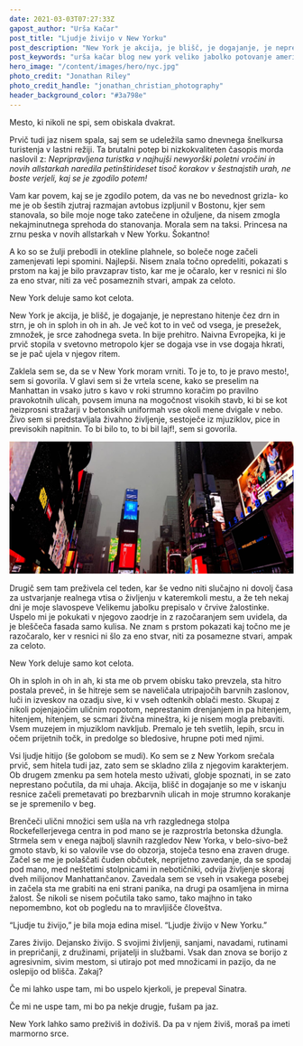 ```yaml
---
date: 2021-03-03T07:27:33Z
gapost_author: "Urša Kačar"
post_title: "Ljudje živijo v New Yorku"
post_description: "New York je akcija, je blišč, je dogajanje, je neprestano hitenje čez drn in strn, je oh in sploh in oh in ah. Je več kot to in več od vsega, je presežek, zmnožek, je srce zahodnega sveta. In bije prehitro. Naivna Evropejka, ki je prvič stopila v svetovno metropolo kjer se dogaja vse in vse dogaja hkrati, se je pač ujela v njegov ritem."
post_keywords: "urša kačar blog new york veliko jabolko potovanje amerika"
hero_image: "/content/images/hero/nyc.jpg"
photo_credit: "Jonathan Riley"
photo_credit_handle: "jonathan_christian_photography"
header_background_color: "#3a798e"
---
```


Mesto, ki nikoli ne spi, sem obiskala dvakrat.

Prvič tudi jaz nisem spala, saj sem se udeležila samo dnevnega šnelkursa turistenja v lastni režiji. Ta brutalni potep bi nizkokvaliteten časopis morda naslovil z: _Nepripravljena turistka v najhujši newyorški poletni vročini in novih allstarkah naredila petinštirideset tisoč korakov v šestnajstih urah, ne boste verjeli, kaj se je zgodilo potem!_

Vam kar povem, kaj se je zgodilo potem, da vas ne bo nevednost grizla- ko me je ob šestih zjutraj razmajan avtobus izpljunil v Bostonu, kjer sem stanovala, so bile moje noge tako zatečene in ožuljene, da nisem zmogla nekajminutnega sprehoda do stanovanja. Morala sem na taksi. Princesa na zrnu peska v novih allstarkah v New Yorku. Šokantno!

A ko so se žulji prebodli in otekline plahnele, so boleče noge začeli zamenjevati lepi spomini. Najlepši. Nisem znala točno opredeliti, pokazati s prstom na kaj je bilo pravzaprav tisto, kar me je očaralo, ker v resnici ni šlo za eno stvar, niti za več posameznih stvari, ampak za celoto.

New York deluje samo kot celota.

New York je akcija, je blišč, je dogajanje, je neprestano hitenje čez drn in strn, je oh in sploh in oh in ah. Je več kot to in več od vsega, je presežek, zmnožek, je srce zahodnega sveta. In bije prehitro. Naivna Evropejka, ki je prvič stopila v svetovno metropolo kjer se dogaja vse in vse dogaja hkrati, se je pač ujela v njegov ritem.

Zaklela sem se, da se v New York moram vrniti. To je to, to je pravo mesto!, sem si govorila. V glavi sem si že vrtela scene, kako se preselim na Manhattan in vsako jutro s kavo v roki strumno koračim po pravilno pravokotnih ulicah, povsem imuna na mogočnost visokih stavb, ki bi se kot neizprosni stražarji v betonskih uniformah vse okoli mene dvigale v nebo. Živo sem si predstavljala živahno življenje, sestoječe iz mjuziklov, pice in previsokih napitnin. To bi bilo to, to bi bil lajf!, sem si govorila.

![NYC](/content/images/blog/nyc.jpg)

Drugič sem tam preživela cel teden, kar še vedno niti slučajno ni dovolj časa za ustvarjanje realnega vtisa o življenju v kateremkoli mestu, a že teh nekaj dni je moje slavospeve Velikemu jabolku prepisalo v črvive žalostinke. Uspelo mi je pokukati v njegovo zaodrje in z razočaranjem sem uvidela, da je bleščeča fasada samo kulisa. Ne znam s prstom pokazati kaj točno me je razočaralo, ker v resnici ni šlo za eno stvar, niti za posamezne stvari, ampak za celoto.

New York deluje samo kot celota.

Oh in sploh in oh in ah, ki sta me ob prvem obisku tako prevzela, sta hitro postala preveč, in še hitreje sem se naveličala utripajočih barvnih zaslonov, luči in izveskov na ozadju sive, ki v vseh odtenkih oblači mesto. Skupaj z nikoli pojenjajočim uličnim ropotom, neprestanim drenjanjem in pa hitenjem, hitenjem, hitenjem, se scmari živčna mineštra, ki je nisem mogla prebaviti. Vsem muzejem in mjuziklom navkljub. Premalo je teh svetlih, lepih, srcu in očem prijetnih točk, in predolge so bledosive, hrupne poti med njimi.

Vsi ljudje hitijo (še golobom se mudi). Ko sem se z New Yorkom srečala prvič, sem hitela tudi jaz, zato sem se skladno zlila z njegovim karakterjem. Ob drugem zmenku pa sem hotela mesto uživati, globje spoznati, in se zato neprestano počutila, da mi uhaja. Akcija, blišč in dogajanje so me v iskanju resnice začeli premetavati po brezbarvnih ulicah in moje strumno korakanje se je spremenilo v beg.

Brenčeči ulični množici sem ušla na vrh razglednega stolpa Rockefellerjevega centra in pod mano se je razprostrla betonska džungla. Strmela sem v enega najbolj slavnih razgledov New Yorka, v belo-sivo-bež gmoto stavb, ki so valovile vse do obzorja, stoječa tesno ena zraven druge. Začel se me je polaščati čuden občutek, neprijetno zavedanje, da se spodaj pod mano, med neštetimi stolpnicami in nebotičniki, odvija življenje skoraj dveh milijonov Manhattančanov. Zavedala sem se vseh in vsakega posebej in začela sta me grabiti na eni strani panika, na drugi pa osamljena in mirna žalost. Še nikoli se nisem počutila tako samo, tako majhno in tako nepomembno, kot ob pogledu na to mravljišče človeštva.

“Ljudje tu živijo,” je bila moja edina misel. “Ljudje živijo v New Yorku.”

Zares živijo. Dejansko živijo. S svojimi življenji, sanjami, navadami, rutinami in prepričanji, z družinami, prijatelji in službami. Vsak dan znova se borijo z agresivnim, sivim mestom, si utirajo pot med množicami in pazijo, da ne oslepijo od blišča. Zakaj?

Če mi lahko uspe tam, mi bo uspelo kjerkoli, je prepeval Sinatra.

Če mi ne uspe tam, mi bo pa nekje drugje, fušam pa jaz.

New York lahko samo preživiš in doživiš. Da pa v njem živiš, moraš pa imeti marmorno srce.
